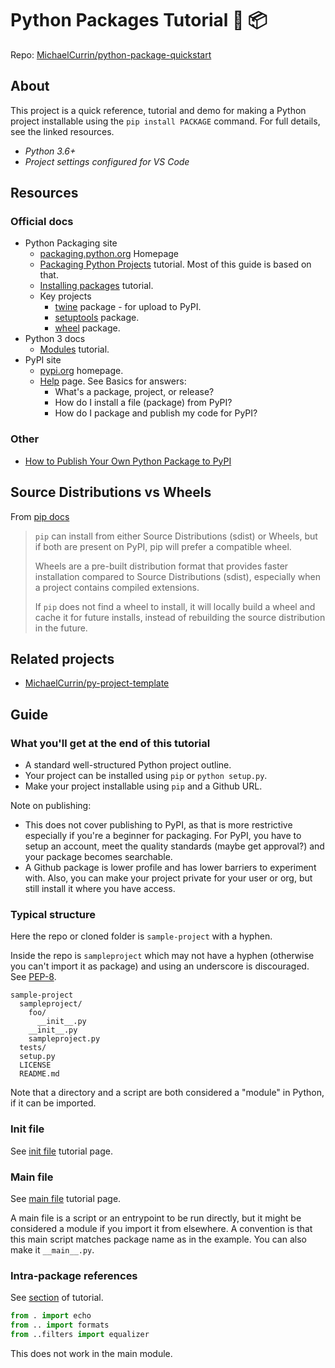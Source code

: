 # Python Packages Tutorial 🐍 📦

Repo: [MichaelCurrin/python-package-quickstart](https://github.com/MichaelCurrin/python-package-quickstart)


## About

This project is a quick reference, tutorial and demo for making a Python project installable using the `pip install PACKAGE` command. For full details, see the linked resources.

- _Python 3.6+_
- _Project settings configured for VS Code_


## Resources

### Official docs

- Python Packaging site
    - [packaging.python.org](https://packaging.python.org) Homepage
    - [Packaging Python Projects](https://packaging.python.org/tutorials/packaging-projects/) tutorial. Most of this guide is based on that.
    - [Installing packages](https://packaging.python.org/tutorials/installing-packages/) tutorial.
    - Key projects
        - [twine](https://packaging.python.org/key_projects/#twine) package - for upload to PyPI.
        - [setuptools](https://packaging.python.org/key_projects/#setuptools) package.
        - [wheel](https://packaging.python.org/key_projects/#wheel) package.
- Python 3 docs
    - [Modules](https://docs.python.org/3/tutorial/modules.html#packages) tutorial.
- PyPI site
    - [pypi.org](https://pypi.org/) homepage.
    - [Help](https://pypi.org/help/) page. See Basics for answers:
        - What's a package, project, or release?
        - How do I install a file (package) from PyPI?
        - How do I package and publish my code for PyPI?

### Other

- [How to Publish Your Own Python Package to PyPI](https://realpython.com/courses/how-to-publish-your-own-python-package-pypi/)


## Source Distributions vs Wheels

From [pip docs](https://packaging.python.org/tutorials/installing-packages/#source-distributions-vs-wheels)

> `pip` can install from either Source Distributions (sdist) or Wheels, but if both are present on PyPI, pip will prefer a compatible wheel.
>
> Wheels are a pre-built distribution format that provides faster installation compared to Source Distributions (sdist), especially when a project contains compiled extensions.
>
> If `pip` does not find a wheel to install, it will locally build a wheel and cache it for future installs, instead of rebuilding the source distribution in the future.


## Related projects

- [MichaelCurrin/py-project-template](https://github.com/MichaelCurrin/py-project-template)


## Guide

### What you'll get at the end of this tutorial

- A standard well-structured Python project outline.
- Your project can be installed using `pip` or `python setup.py`.
- Make your project installable using `pip` and a Github URL. 

Note on publishing: 

- This does not cover publishing to PyPI, as that is more restrictive especially if you're a beginner for packaging. For PyPI, you have to setup an account, meet the quality standards (maybe get approval?) and your package becomes searchable. 
- A Github package is lower profile and has lower barriers to experiment with. Also, you can make your project private for your user or org, but still install it where you have access.

### Typical structure

Here the repo or cloned folder is `sample-project` with a hyphen.

Inside the repo is `sampleproject` which may not have a hyphen (otherwise you can't import it as package) and using an underscore is discouraged. See [PEP-8](https://www.python.org/dev/peps/pep-0008/#id40).

```
sample-project
  sampleproject/
    foo/
      __init__.py
    __init__.py
    sampleproject.py
  tests/
  setup.py
  LICENSE
  README.md
```

Note that a directory and a script are both considered a "module" in Python, if it can be imported.

### Init file

See [init file](init-file.md) tutorial page.

### Main file

See [main file](main-file.md) tutorial page.

A main file is a script or an entrypoint to be run directly, but it might be considered a module if you import it from elsewhere. A convention is that this main script matches package name as in the example. You can also make it `__main__.py`.

### Intra-package references

See [section](https://docs.python.org/3/tutorial/modules.html#intra-package-references) of tutorial.

```python
from . import echo
from .. import formats
from ..filters import equalizer
```

This does not work in the main module.
